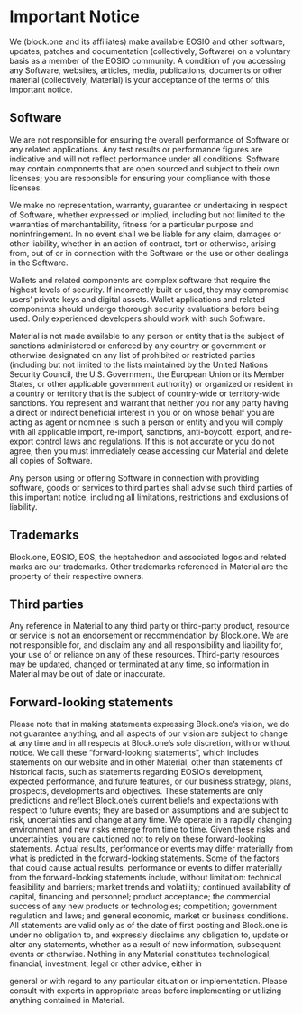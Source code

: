 # Important Notice

We (block.one and its affiliates) make available EOSIO and other software, updates, patches
and documentation (collectively, Software) on a voluntary basis as a member of the EOSIO
community. A condition of you accessing any Software, websites, articles, media,
publications, documents or other material (collectively, Material) is your acceptance of the
terms of this important notice.

## Software
We are not responsible for ensuring the overall performance of Software or any related
applications. Any test results or performance figures are indicative and will not reflect
performance under all conditions. Software may contain components that are open
sourced and subject to their own licenses; you are responsible for ensuring your compliance
with those licenses.

We make no representation, warranty, guarantee or undertaking in respect of Software,
whether expressed or implied, including but not limited to the warranties of
merchantability, fitness for a particular purpose and noninfringement. In no event shall we
be liable for any claim, damages or other liability, whether in an action of contract, tort or
otherwise, arising from, out of or in connection with the Software or the use or other
dealings in the Software.

Wallets and related components are complex software that require the highest levels of
security. If incorrectly built or used, they may compromise users’ private keys and digital
assets. Wallet applications and related components should undergo thorough security
evaluations before being used. Only experienced developers should work with such
Software.

Material is not made available to any person or entity that is the subject of sanctions
administered or enforced by any country or government or otherwise designated on any list
of prohibited or restricted parties (including but not limited to the lists maintained by the
United Nations Security Council, the U.S. Government, the European Union or its Member
States, or other applicable government authority) or organized or resident in a country or
territory that is the subject of country-wide or territory-wide sanctions. You represent and
warrant that neither you nor any party having a direct or indirect beneficial interest in you
or on whose behalf you are acting as agent or nominee is such a person or entity and you
will comply with all applicable import, re-import, sanctions, anti-boycott, export, and re-
export control laws and regulations. If this is not accurate or you do not agree, then you
must immediately cease accessing our Material and delete all copies of Software.

Any person using or offering Software in connection with providing software, goods or
services to third parties shall advise such third parties of this important notice, including all
limitations, restrictions and exclusions of liability.

## Trademarks
Block.one, EOSIO, EOS, the heptahedron and associated logos and related marks are our
trademarks. Other trademarks referenced in Material are the property of their respective
owners.

## Third parties
Any reference in Material to any third party or third-party product, resource or service is not
an endorsement or recommendation by Block.one. We are not responsible for, and
disclaim any and all responsibility and liability for, your use of or reliance on any of these
resources. Third-party resources may be updated, changed or terminated at any time, so
information in Material may be out of date or inaccurate.

## Forward-looking statements
Please note that in making statements expressing Block.one’s vision, we do not guarantee
anything, and all aspects of our vision are subject to change at any time and in all respects at
Block.one’s sole discretion, with or without notice. We call these “forward-looking
statements”, which includes statements on our website and in other Material, other than
statements of historical facts, such as statements regarding EOSIO’s development, expected
performance, and future features, or our business strategy, plans, prospects, developments
and objectives. These statements are only predictions and reflect Block.one’s current beliefs
and expectations with respect to future events; they are based on assumptions and are
subject to risk, uncertainties and change at any time.
We operate in a rapidly changing environment and new risks emerge from time to time.
Given these risks and uncertainties, you are cautioned not to rely on these forward-looking
statements. Actual results, performance or events may differ materially from what is
predicted in the forward-looking statements. Some of the factors that could cause actual
results, performance or events to differ materially from the forward-looking statements
include, without limitation: technical feasibility and barriers; market trends and volatility;
continued availability of capital, financing and personnel; product acceptance; the
commercial success of any new products or technologies; competition; government
regulation and laws; and general economic, market or business conditions.
All statements are valid only as of the date of first posting and Block.one is under no
obligation to, and expressly disclaims any obligation to, update or alter any statements,
whether as a result of new information, subsequent events or otherwise. Nothing in any
Material constitutes technological, financial, investment, legal or other advice, either in

general or with regard to any particular situation or implementation. Please consult with
experts in appropriate areas before implementing or utilizing anything contained in
Material.
